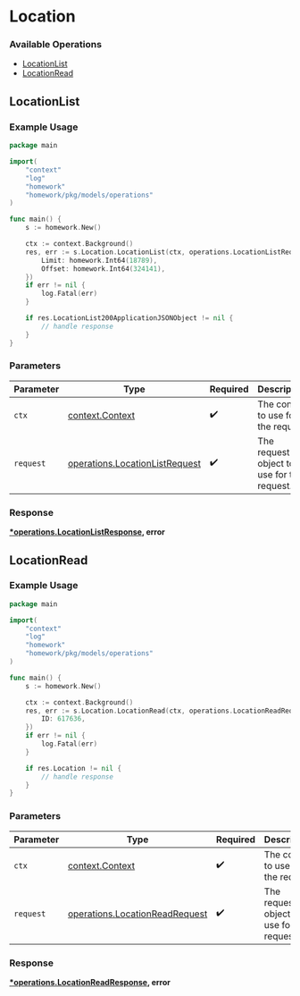 # Location

### Available Operations

* [LocationList](#locationlist)
* [LocationRead](#locationread)

## LocationList

### Example Usage

```go
package main

import(
	"context"
	"log"
	"homework"
	"homework/pkg/models/operations"
)

func main() {
    s := homework.New()

    ctx := context.Background()
    res, err := s.Location.LocationList(ctx, operations.LocationListRequest{
        Limit: homework.Int64(18789),
        Offset: homework.Int64(324141),
    })
    if err != nil {
        log.Fatal(err)
    }

    if res.LocationList200ApplicationJSONObject != nil {
        // handle response
    }
}
```

### Parameters

| Parameter                                                                        | Type                                                                             | Required                                                                         | Description                                                                      |
| -------------------------------------------------------------------------------- | -------------------------------------------------------------------------------- | -------------------------------------------------------------------------------- | -------------------------------------------------------------------------------- |
| `ctx`                                                                            | [context.Context](https://pkg.go.dev/context#Context)                            | :heavy_check_mark:                                                               | The context to use for the request.                                              |
| `request`                                                                        | [operations.LocationListRequest](../../models/operations/locationlistrequest.md) | :heavy_check_mark:                                                               | The request object to use for the request.                                       |


### Response

**[*operations.LocationListResponse](../../models/operations/locationlistresponse.md), error**


## LocationRead

### Example Usage

```go
package main

import(
	"context"
	"log"
	"homework"
	"homework/pkg/models/operations"
)

func main() {
    s := homework.New()

    ctx := context.Background()
    res, err := s.Location.LocationRead(ctx, operations.LocationReadRequest{
        ID: 617636,
    })
    if err != nil {
        log.Fatal(err)
    }

    if res.Location != nil {
        // handle response
    }
}
```

### Parameters

| Parameter                                                                        | Type                                                                             | Required                                                                         | Description                                                                      |
| -------------------------------------------------------------------------------- | -------------------------------------------------------------------------------- | -------------------------------------------------------------------------------- | -------------------------------------------------------------------------------- |
| `ctx`                                                                            | [context.Context](https://pkg.go.dev/context#Context)                            | :heavy_check_mark:                                                               | The context to use for the request.                                              |
| `request`                                                                        | [operations.LocationReadRequest](../../models/operations/locationreadrequest.md) | :heavy_check_mark:                                                               | The request object to use for the request.                                       |


### Response

**[*operations.LocationReadResponse](../../models/operations/locationreadresponse.md), error**

